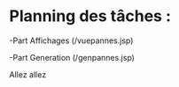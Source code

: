 # Planning des tâches :

-Part Affichages (/vuepannes.jsp)

-Part Generation (/genpannes.jsp)

Allez allez
